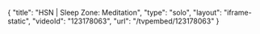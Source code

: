 {
    "title": "HSN | Sleep Zone: Meditation",
    "type": "solo",
    "layout": "iframe-static",
    "videoId": "123178063",
    "url": "\/tvpembed\/123178063"
}